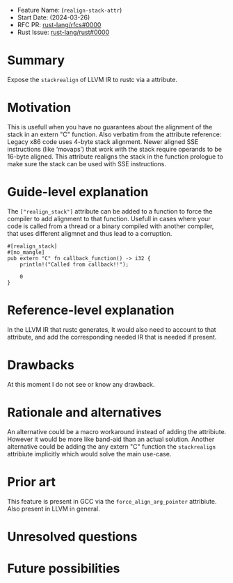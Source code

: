 - Feature Name: (`realign-stack-attr`)
- Start Date: (2024-03-26)
- RFC PR: [rust-lang/rfcs#0000](https://github.com/rust-lang/rfcs/pull/0000)
- Rust Issue: [rust-lang/rust#0000](https://github.com/rust-lang/rust/issues/0000)

# Summary
[summary]: #summary

Expose the `stackrealign` of LLVM IR to rustc via a attribute.

# Motivation
[motivation]: #motivation
This is usefull when you have no guarantees about the alignment of the stack in an extern "C" function.
Also verbatim from the attribute reference:
Legacy x86 code uses 4-byte stack alignment. Newer aligned SSE instructions (like ‘movaps’) that work with the stack require operands to be 16-byte aligned. This attribute realigns the stack in the function prologue to make sure the stack can be used with SSE instructions.

# Guide-level explanation
[guide-level-explanation]: #guide-level-explanation
The `["realign_stack"]` attribute can be added to a function to force the compiler to add alignment to that function.
Usefull in cases where your code is called from a thread or a binary compiled with another compiler, that uses different aligmnet and thus lead to a corruption.

```
#[realign_stack]
#[no_mangle]
pub extern "C" fn callback_function() -> i32 {
    println!("Called from callback!!");

    0
}
```

# Reference-level explanation
[reference-level-explanation]: #reference-level-explanation
In the LLVM IR that rustc generates, It would also need to account to that attribute, and add the corresponding needed IR that is needed if present.

# Drawbacks
[drawbacks]: #drawbacks
At this moment I do not see or know any drawback.

# Rationale and alternatives
[rationale-and-alternatives]: #rationale-and-alternatives
An alternative could be a macro workaround instead of adding the attribiute.
However it would be more like band-aid than an actual solution.
Another alternative could be adding the any extern "C" function the `stackrealign` attribiute implicitly which would solve the main use-case.

# Prior art
[prior-art]: #prior-art
This feature is present in GCC via the `force_align_arg_pointer` attribiute.
Also present in LLVM in general.

# Unresolved questions
[unresolved-questions]: #unresolved-questions

# Future possibilities
[future-possibilities]: #future-possibilities


